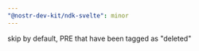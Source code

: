 ```yaml
---
"@nostr-dev-kit/ndk-svelte": minor
---
```


skip by default, PRE that have been tagged as "deleted"
